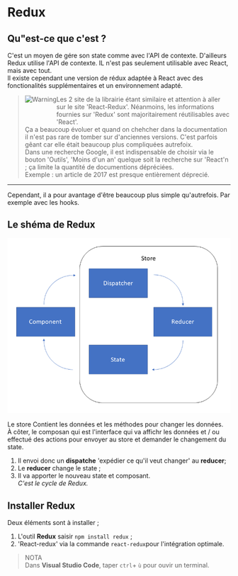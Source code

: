 # Redux

## Qu"est-ce que c'est ?

C'est un moyen de gére son state comme avec l'API de contexte. D'ailleurs Redux utilise l'API de contexte. IL n'est pas seulement utilisable avec React, mais avec tout.  
Il existe cependant une version de rédux adaptée à React avec des fonctionalités supplémentaires et un environnement adapté.  

> <img align="left" src="./../src/images/attention.svg" alt="Warning" title="Warning" widht="auto" height="64x" padding="10px"> Les 2 site de la librairie étant similaire et attention à aller sur le site 'React-Redux'. Néanmoins, les informations fournies sur 'Redux' sont majoritairement réutilisables avec 'React'.  
Ça a beaucoup évoluer et quand on chehcher dans la documentation il n'est pas rare de tomber sur d'anciennes versions. C'est parfois gêant car elle était beaucoup plus compliquées autrefoix.  
Dans une recherche Google, il est indispensable de choisir via le bouton 'Outils', 'Moins d'un an' quelque soit la recherche sur 'React'n ; ça limite la quantité de documentions dépréciées.  
Exemple : un article de 2017 est presque entièrement déprecié.
---
Cependant, il a pour avantage d'être beaucoup plus simple qu'autrefois. Par exemple avec les hooks.

## Le shéma de Redux

![Redux schema](reduxSchema.png)

Le store Contient les données et les méthodes pour changer les données.  
À côter, le composan qui est l'interface qui va affichr les données et / ou effectué des actions pour envoyer au store et demander le changement du state.  
1. Il envoi donc un **dispatche** 'expédier ce qu'il veut changer' au **reducer**;  
2. Le **reducer** change le state ;  
3. Il va apporter le nouveau state et composant.  
_C'est le cycle de Redux._

## Installer Redux

Deux éléments sont à installer ; 

1. L'outil **Redux** saisir `npm install redux` ;
2. 'React-redux' via la commande `react-redux`pour l'intégration optimale.

> NOTA  
Dans **Visual Studio Code**, taper `ctrl`+ `ù` pour ouvir un terminal.